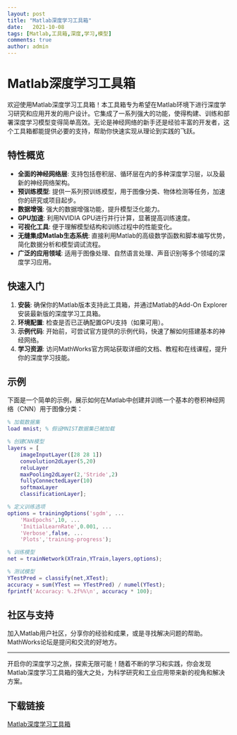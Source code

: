 ```yaml
---
layout: post
title: "Matlab深度学习工具箱"
date:   2021-10-08
tags: [Matlab,工具箱,深度,学习,模型]
comments: true
author: admin
---
```

# Matlab深度学习工具箱

欢迎使用Matlab深度学习工具箱！本工具箱专为希望在Matlab环境下进行深度学习研究和应用开发的用户设计。它集成了一系列强大的功能，使得构建、训练和部署深度学习模型变得简单高效。无论是神经网络的新手还是经验丰富的开发者，这个工具箱都能提供必要的支持，帮助你快速实现从理论到实践的飞跃。

## 特性概览

- **全面的神经网络层**: 支持包括卷积层、循环层在内的多种深度学习层，以及最新的神经网络架构。
- **预训练模型**: 提供一系列预训练模型，用于图像分类、物体检测等任务，加速你的研究或项目起步。
- **数据增强**: 强大的数据增强功能，提升模型泛化能力。
- **GPU加速**: 利用NVIDIA GPU进行并行计算，显著提高训练速度。
- **可视化工具**: 便于理解模型结构和训练过程中的性能变化。
- **无缝集成Matlab生态系统**: 直接利用Matlab的高级数学函数和脚本编写优势，简化数据分析和模型调试流程。
- **广泛的应用领域**: 适用于图像处理、自然语言处理、声音识别等多个领域的深度学习应用。

## 快速入门

1. **安装**: 确保你的Matlab版本支持此工具箱，并通过Matlab的Add-On Explorer安装最新版的深度学习工具箱。
2. **环境配置**: 检查是否已正确配置GPU支持（如果可用）。
3. **示例代码**: 开始前，可尝试官方提供的示例代码，快速了解如何搭建基本的神经网络。
4. **学习资源**: 访问MathWorks官方网站获取详细的文档、教程和在线课程，提升你的深度学习技能。

## 示例

下面是一个简单的示例，展示如何在Matlab中创建并训练一个基本的卷积神经网络（CNN）用于图像分类：

```matlab
% 加载数据集
load mnist; % 假设MNIST数据集已被加载

% 创建CNN模型
layers = [
    imageInputLayer([28 28 1])
    convolution2dLayer(5,20)
    reluLayer
    maxPooling2dLayer(2,'Stride',2)
    fullyConnectedLayer(10)
    softmaxLayer
    classificationLayer];

% 定义训练选项
options = trainingOptions('sgdm', ...
    'MaxEpochs',10, ...
    'InitialLearnRate',0.001, ...
    'Verbose',false, ...
    'Plots','training-progress');

% 训练模型
net = trainNetwork(XTrain,YTrain,layers,options);

% 测试模型
YTestPred = classify(net,XTest);
accuracy = sum(YTest == YTestPred) / numel(YTest);
fprintf('Accuracy: %.2f%%\n', accuracy * 100);
```

## 社区与支持

加入Matlab用户社区，分享你的经验和成果，或是寻找解决问题的帮助。MathWorks论坛是提问和交流的好地方。

---

开启你的深度学习之旅，探索无限可能！随着不断的学习和实践，你会发现Matlab深度学习工具箱的强大之处，为科学研究和工业应用带来新的视角和解决方案。

## 下载链接

[Matlab深度学习工具箱](https://pan.quark.cn/s/fc3ffbd53851)